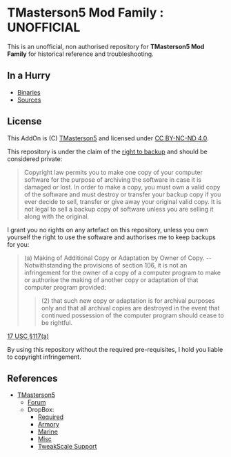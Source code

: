 # TMasterson5 Mod Family : UNOFFICIAL

This is an unofficial, non authorised repository for **TMasterson5 Mod Family** for historical reference and troubleshooting.


## In a Hurry
* [Binaries](https://github.com/net-lisias-ksph/Tmasterson5/tree/Archive)
* [Sources](https://github.com/net-lisias-ksph/Tmasterson5/tree/Source)


## License

This AddOn is (C) [TMasterson5](https://forum.kerbalspaceprogram.com/index.php?/profile/144591-tmasterson5/) and licensed under [CC BY-NC-ND 4.0](https://creativecommons.org/licenses/by-nc-nd/4.0/). 

This repository is under the claim of the [right to backup](https://info.legalzoom.com/copyright-law-making-personal-copies-22200.html) and should be considered private:

> Copyright law permits you to make one copy of your computer software for the purpose of archiving the software in case it is damaged or lost. In order to make a copy, you must own a valid copy of the software and must destroy or transfer your backup copy if you ever decide to sell, transfer or give away your original valid copy. It is not legal to sell a backup copy of software unless you are selling it along with the original.

I grant you no rights on any artefact on this repository, unless you own yourself the right to use the software and authorises me to keep backups for you:

> (a) Making of Additional Copy or Adaptation by Owner of Copy. -- Notwithstanding the provisions of section 106, it is not an infringement for the owner of a copy of a computer program to make or authorise the making of another copy or adaptation of that computer program provided:
> 
>> (2) that such new copy or adaptation is for archival purposes only and that all archival copies are destroyed in the event that continued possession of the computer program should cease to be rightful.

[17 USC §117(a)](https://www.law.cornell.edu/uscode/text/17/117)

By using this repository without the required pre-requisites, I hold you liable to copyright infringement.


## References

* [TMasterson5](https://forum.kerbalspaceprogram.com/index.php?/profile/144591-tmasterson5/)
	+ [Forum](https://forum.kerbalspaceprogram.com/index.php?/topic/181010-tmasterson5-mod-family/)
	+ DropBox:
		- [Required](https://www.dropbox.com/sh/b5ipxgohpwtd4s9/AAACsMMgUQQO0onwnbQV8Y0Wa?dl=0)
		- [Armory](https://www.dropbox.com/sh/3xinb7dc4gm3ker/AADBdwWkIVi5jSjIgLjcHEtHa?dl=0)
		- [Marine](https://www.dropbox.com/sh/vtwfa7pzqgth3j4/AACYSBNM1_kARcftBqf5akV6a?dl=0)
		- [Misc](https://www.dropbox.com/sh/b4b1lmvsudq67hv/AAA1dDbB8KtUFs3gC2FowMzpa?dl=0)
		- [TweakScale Support](https://www.dropbox.com/sh/wrjma4jq9gu0frj/AACUNwRheKYoUULqeEhC_0cha?dl=0)
